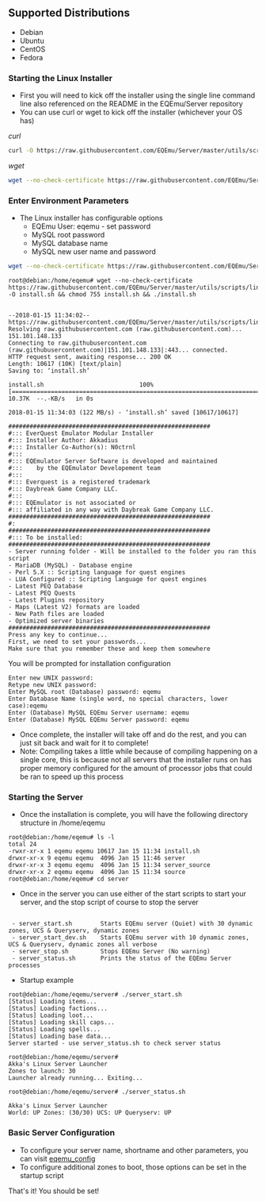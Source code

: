 
## Supported Distributions
* Debian
* Ubuntu
* CentOS
* Fedora

### Starting the Linux Installer

* First you will need to kick off the installer using the single line command line also referenced on the README in the EQEmu/Server repository
* You can use curl or wget to kick off the installer (whichever your OS has)

*curl*

```bash
curl -O https://raw.githubusercontent.com/EQEmu/Server/master/utils/scripts/linux_installer/install.sh install.sh && chmod 755 install.sh && ./install.sh
```

*wget*

```bash 
wget --no-check-certificate https://raw.githubusercontent.com/EQEmu/Server/master/utils/scripts/linux_installer/install.sh -O install.sh && chmod 755 install.sh && ./install.sh
```

### Enter Environment Parameters

* The Linux installer has configurable options
  * EQEmu User: eqemu - set password
  * MySQL root password
  * MySQL database name
  * MySQL new user name and password

```bash
wget --no-check-certificate https://raw.githubusercontent.com/EQEmu/Server/master/utils/scripts/linux_installer/install.sh -O install.sh && chmod 755 install.sh && ./install.sh
```

```
root@debian:/home/eqemu# wget --no-check-certificate https://raw.githubusercontent.com/EQEmu/Server/master/utils/scripts/linux_installer/install.sh -O install.sh && chmod 755 install.sh && ./install.sh


--2018-01-15 11:34:02--  https://raw.githubusercontent.com/EQEmu/Server/master/utils/scripts/linux_installer/install.sh
Resolving raw.githubusercontent.com (raw.githubusercontent.com)... 151.101.148.133
Connecting to raw.githubusercontent.com (raw.githubusercontent.com)|151.101.148.133|:443... connected.
HTTP request sent, awaiting response... 200 OK
Length: 10617 (10K) [text/plain]
Saving to: ‘install.sh’

install.sh                           100%[========================================================================>]  10.37K  --.-KB/s   in 0s

2018-01-15 11:34:03 (122 MB/s) - ‘install.sh’ saved [10617/10617]

#########################################################
#::: EverQuest Emulator Modular Installer
#::: Installer Author: Akkadius
#::: Installer Co-Author(s): N0ctrnl
#:::
#::: EQEmulator Server Software is developed and maintained
#:::    by the EQEmulator Developement team
#:::
#::: Everquest is a registered trademark
#::: Daybreak Game Company LLC.
#:::
#::: EQEmulator is not associated or
#::: affiliated in any way with Daybreak Game Company LLC.
#########################################################
#:
#########################################################
#::: To be installed:
#########################################################
- Server running folder - Will be installed to the folder you ran this script
- MariaDB (MySQL) - Database engine
- Perl 5.X :: Scripting language for quest engines
- LUA Configured :: Scripting language for quest engines
- Latest PEQ Database
- Latest PEQ Quests
- Latest Plugins repository
- Maps (Latest V2) formats are loaded
- New Path files are loaded
- Optimized server binaries
#########################################################
Press any key to continue...
First, we need to set your passwords...
Make sure that you remember these and keep them somewhere

```

You will be prompted for installation configuration

```
Enter new UNIX password:
Retype new UNIX password:
Enter MySQL root (Database) password: eqemu
Enter Database Name (single word, no special characters, lower case):eqemu
Enter (Database) MySQL EQEmu Server username: eqemu
Enter (Database) MySQL EQEmu Server password: eqemu
```

* Once complete, the installer will take off and do the rest, and you can just sit back and wait for it to complete! 
* Note: Compiling takes a little while because of compiling happening on a single core, this is because not all servers that the installer runs on has proper memory configured for the amount of processor jobs that could be ran to speed up this process

### Starting the Server

* Once the installation is complete, you will have the following directory structure in /home/eqemu
```
root@debian:/home/eqemu# ls -l
total 24
-rwxr-xr-x 1 eqemu eqemu 10617 Jan 15 11:34 install.sh
drwxr-xr-x 9 eqemu eqemu  4096 Jan 15 11:46 server
drwxr-xr-x 3 eqemu eqemu  4096 Jan 15 11:34 server_source
drwxr-xr-x 2 eqemu eqemu  4096 Jan 15 11:34 source
root@debian:/home/eqemu# cd server
```
* Once in the server you can use either of the start scripts to start your server, and the stop script of course to stop the server

```

 - server_start.sh        Starts EQEmu server (Quiet) with 30 dynamic zones, UCS & Queryserv, dynamic zones
 - server_start_dev.sh    Starts EQEmu server with 10 dynamic zones, UCS & Queryserv, dynamic zones all verbose
 - server_stop.sh         Stops EQEmu Server (No warning)
 - server_status.sh       Prints the status of the EQEmu Server processes
```
* Startup example
```
root@debian:/home/eqemu/server# ./server_start.sh
[Status] Loading items...
[Status] Loading factions...
[Status] Loading loot...
[Status] Loading skill caps...
[Status] Loading spells...
[Status] Loading base data...
Server started - use server_status.sh to check server status

root@debian:/home/eqemu/server#
Akka's Linux Server Launcher
Zones to launch: 30
Launcher already running... Exiting...

root@debian:/home/eqemu/server# ./server_status.sh

Akka's Linux Server Launcher
World: UP Zones: (30/30) UCS: UP Queryserv: UP
```
### Basic Server Configuration

* To configure your server name, shortname and other parameters, you can visit [eqemu_config](eqemu_config.md)
* To configure additional zones to boot, those options can be set in the startup script

That's it! You should be set!